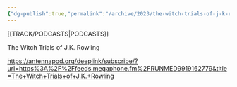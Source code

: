 ```yaml
---
{"dg-publish":true,"permalink":"/archive/2023/the-witch-trials-of-j-k-rowling/","tags":["podcast"],"created":"2023-10-12T01:43:00","updated":"2023-10-12T01:44:00"}
---
```


[[TRACK/PODCASTS\|PODCASTS]]

The Witch Trials of J.K. Rowling

https://antennapod.org/deeplink/subscribe/?url=https%3A%2F%2Ffeeds.megaphone.fm%2FRUNMED9919162779&title=The+Witch+Trials+of+J.K.+Rowling